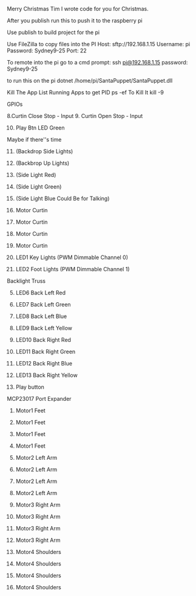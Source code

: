 ﻿Merry Christmas Tim
I wrote code for you for Christmas.

After you publish run this to push it to the raspberry pi

Use publish to build project for the pi

Use FileZilla to copy files into the PI
Host: sftp://192.168.1.15
Username: pi
Password: Sydney9-25
Port: 22

To remote into the pi go to a cmd prompt:
ssh pi@192.168.1.15
password: Sydney9-25

to run this on the pi 
dotnet /home/pi/SantaPuppet/SantaPuppet.dll

Kill The App
List Running Apps to get PID
ps -ef
To Kill It
kill -9 <PID>


GPIOs

8.Curtin Close Stop - Input
9. Curtin Open Stop - Input

10. Play Btn LED Green

Maybe if there''s time

11. (Backdrop Side Lights)
14. (Backbrop Up Lights)
15. (Side Light Red)
17. (Side Light Green)
27. (Side Light Blue Could Be for Talking)

22. Motor Curtin
23. Motor Curtin
24. Motor Curtin
25. Motor Curtin

18. LED1 Key Lights (PWM Dimmable Channel 0)

19. LED2 Foot Lights (PWM Dimmable Channel 1)

Backlight Truss

5. LED6 Back Left Red
6. LED7 Back Left Green
7. LED8 Back Left Blue
12. LED9 Back Left Yellow
13. LED10 Back Right Red
16. LED11 Back Right Green
20. LED12 Back Right Blue
21. LED13 Back Right Yellow

26. Play button 

MCP23017 Port Expander

1. Motor1 Feet
2. Motor1 Feet
3. Motor1 Feet
4. Motor1 Feet

5. Motor2 Left Arm
6. Motor2 Left Arm
7. Motor2 Left Arm
8. Motor2 Left Arm

9. Motor3 Right Arm
10. Motor3 Right Arm
11. Motor3 Right Arm
12. Motor3 Right Arm

13. Motor4 Shoulders
14. Motor4 Shoulders
15. Motor4 Shoulders
16. Motor4 Shoulders
